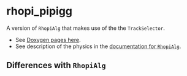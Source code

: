 # rhopi\_pipigg

A version of `RhopiAlg` that makes use of the the `TrackSelector`.

* See [Doxygen pages here](https://redeboer.github.io/BOSS_Afterburner/classrhopi__pipigg.html).
* See description of the physics in the [documentation for `RhopiAlg`](../../../boss/packages/rhopi.md).

## Differences with `RhopiAlg`

